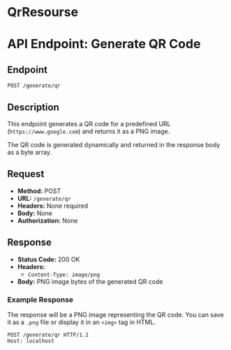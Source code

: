 # QrResourse

# API Endpoint: Generate QR Code

## Endpoint
`POST /generate/qr`

## Description
This endpoint generates a QR code for a predefined URL (`https://www.google.com`) and returns it as a PNG image.

The QR code is generated dynamically and returned in the response body as a byte array.

## Request
- **Method:** POST
- **URL:** `/generate/qr`
- **Headers:** None required
- **Body:** None
- **Authorization:** None

## Response
- **Status Code:** 200 OK
- **Headers:**
    - `Content-Type: image/png`
- **Body:** PNG image bytes of the generated QR code

### Example Response
The response will be a PNG image representing the QR code. You can save it as a `.png` file or display it in an `<img>` tag in HTML.

```http
POST /generate/qr HTTP/1.1
Host: localhost
